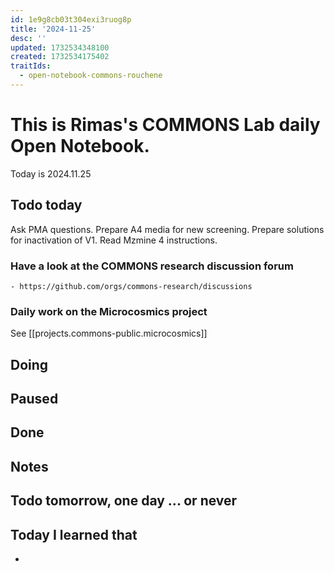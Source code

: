 ```yaml
---
id: 1e9g8cb03t304exi3ruog8p
title: '2024-11-25'
desc: ''
updated: 1732534348100
created: 1732534175402
traitIds:
  - open-notebook-commons-rouchene
---
```




# This is Rimas's COMMONS Lab daily Open Notebook.

Today is 2024.11.25

## Todo today
Ask PMA questions.
Prepare A4 media for new screening.
Prepare solutions for inactivation of V1.
Read Mzmine 4 instructions. 

### Have a look at the COMMONS research discussion forum
    - https://github.com/orgs/commons-research/discussions

### Daily work on the Microcosmics project


See [[projects.commons-public.microcosmics]]


###
###

## Doing

## Paused

## Done

## Notes

## Todo tomorrow, one day ... or never 


###
###


## Today I learned that

- 